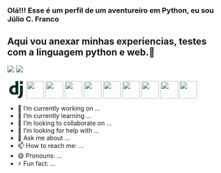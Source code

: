 ### Olá!!! Esse é um perfil de um aventureiro em Python, eu sou Júlio C. Franco
## Aqui vou anexar minhas experiencias, testes com a linguagem python e web.👋

<!--
**jcfprogramador/jcfprogramador** is a ✨ _special_ ✨ repository because its `README.md` (this file) appears on your GitHub profile.

Here are some ideas to get you started:
-->
<div>
  <img height="180em" src="https://github-readme-stats.vercel.app/api?username=jcfprogramador&theme=tokyonight&show_icons=true&include_all_commits=tru&count_private=true"/>
  <img height="180em" src="https://github-readme-stats.vercel.app/api/top-langs/?username=jcfprogramador&layout=compact&langs_count=16&theme=aura"/>
</div>

<div style="display: inline_block"><br> 
  <img align="center" height="40" width="40" src="https://raw.githubusercontent.com/devicons/devicon/master/icons/django/django-plain.svg">
  <img align="center" height="40" width="40" src="https://cdn.jsdelivr.net/gh/devicons/devicon/icons/flask/flask-original-wordmark.svg">
  <img align="center" height="40" width="40" src="https://cdn.jsdelivr.net/gh/devicons/devicon/icons/mysql/mysql-original-wordmark.svg">
  <img align="center" height="40" width="40" src="https://cdn.jsdelivr.net/gh/devicons/devicon/icons/pandas/pandas-original-wordmark.svg">
  <img align="center" height="40" width="40" src="https://cdn.jsdelivr.net/gh/devicons/devicon/icons/postgresql/postgresql-plain-wordmark.svg">
  <img align="center" height="40" width="40" src="https://cdn.jsdelivr.net/gh/devicons/devicon/icons/python/python-original.svg">
  <img align="center" height="40" width="40" src="https://cdn.jsdelivr.net/gh/devicons/devicon/icons/qt/qt-original.svg">          
  <img align="center" height="40" width="40" src="https://cdn.jsdelivr.net/gh/devicons/devicon/icons/vscode/vscode-original.svg">
  <img align="center" height="40" width="40" src="https://cdn.jsdelivr.net/gh/devicons/devicon/icons/pytest/pytest-plain-wordmark.svg">
  <img align="center" height="40" width="40" src="https://cdn.jsdelivr.net/gh/devicons/devicon/icons/markdown/markdown-original.svg">
                    
</div>
<i class="devicon-django-plain"></i>  
            
          

- 🔭 I’m currently working on ...
- 🌱 I’m currently learning ...
- 👯 I’m looking to collaborate on ...
- 🤔 I’m looking for help with ...
- 💬 Ask me about ...
- 📫 How to reach me: ...
- 😄 Pronouns: ...
- ⚡ Fun fact: ...

